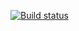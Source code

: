 [![Build status](https://ci.appveyor.com/api/projects/status/ii4t1yc1co78w9xs?svg=true)](https://ci.appveyor.com/project/imandrik/seleniumhomework)

